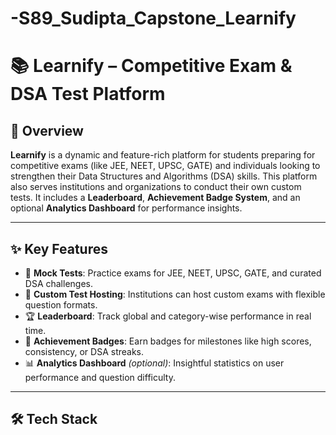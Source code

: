 # -S89_Sudipta_Capstone_Learnify

# 📚 Learnify – Competitive Exam & DSA Test Platform

## 🚀 Overview
**Learnify** is a dynamic and feature-rich platform for students preparing for competitive exams (like JEE, NEET, UPSC, GATE) and individuals looking to strengthen their Data Structures and Algorithms (DSA) skills. This platform also serves institutions and organizations to conduct their own custom tests. It includes a **Leaderboard**, **Achievement Badge System**, and an optional **Analytics Dashboard** for performance insights.

---

## ✨ Key Features

- 🎯 **Mock Tests**: Practice exams for JEE, NEET, UPSC, GATE, and curated DSA challenges.
- 🏢 **Custom Test Hosting**: Institutions can host custom exams with flexible question formats.
- 🏆 **Leaderboard**: Track global and category-wise performance in real time.
- 🥇 **Achievement Badges**: Earn badges for milestones like high scores, consistency, or DSA streaks.
- 📊 **Analytics Dashboard** *(optional)*: Insightful statistics on user performance and question difficulty.

---

## 🛠️ Tech Stack

### 🌐 Frontend
- **React.js**
- **Styling**: Material-UI / Bootstrap

### 🔧 Backend
- **Node.js** + **Express.js**

### 🗃️ Database
- **MongoDB**

### 🔐 Authentication
- **JWT** or **OAuth**

### ☁️ Deployment
- AWS / Heroku / Vercel

---

## 🧩 Modules and Features

### 👤 User Management
- Register/Login system
- Role-based access: `Student`, `Organization Admin`

### 📘 Mock Test System
- Predefined test categories
- Timer, auto-save, and result tracking

### 🛠️ Custom Test Creation
- Organization-admin panel for test creation
- Import/Export questions via CSV

### 🏅 Leaderboard
- Displays global and category-wise toppers
- Filters: Exams, Dates, Regions

### 🎖️ Achievement Badges
- Milestones: `90%+ Score`, `50 Tests Completed`, `100 DSA Problems Solved`, etc.
- Displayed on user profiles

### 📈 Test Analytics
- **Students**: Speed, accuracy, weak areas
- **Organizations**: Success rates, question difficulty, participant metrics

---

## 📅 Project Timeline (30 Days)

### 🗓️ Week 1: Planning & Setup
| Day | Tasks |
|-----|-------|
| 1-2 | Finalize features, UI/UX mockups (Figma) |
| 3   | Setup dev environment (Node, React, MongoDB) |
| 4   | Initialize Git repo, file structure |
| 5   | Install dependencies: Express, Mongoose, Axios, React Router |
| 6   | Connect MongoDB |
| 7   | Create MongoDB Schemas: `User`, `Test` |

### 🗓️ Week 2: Backend Development
| Day | Tasks |
|-----|-------|
| 8-9   | Auth APIs (Register/Login) with JWT |
| 10-11 | APIs for Mock Test (Fetch Questions, Submit Answers) |
| 12    | Custom Test API + Organization Admin Roles |
| 13    | Leaderboard APIs |
| 14    | Achievement Badges API |

### 🗓️ Week 3: Frontend Development
| Day | Tasks |
|-----|-------|
| 15-16 | Setup React App, Material-UI/Bootstrap, Auth Pages |
| 17-18 | Homepage/Dashboard: Navigation to Tests, Leaderboard, Badges |
| 19-20 | Test-Taking UI: Timer, Question UI, Answer Submission |
| 21    | Leaderboard & Badge UI |

### 🗓️ Week 4: Integration, Testing & Deployment
| Day | Tasks |
|-----|-------|
| 22-23 | Connect Frontend to Backend APIs |
| 24-25 | Unit Testing (Jest, Mocha) |
| 26-27 | Bug Fixes, UI/UX Refinement |
| 28    | Code Optimization |
| 29    | Deployment to AWS/Heroku/Vercel |
| 30    | Final Documentation + Project Demo Presentation |

--


### 🔧 Backend Deployment Link
- https://dashboard.render.com/web/srv-d08q9o3uibrs73cjjqrg/deploys/dep-d08q9obuibrs73cjjr20